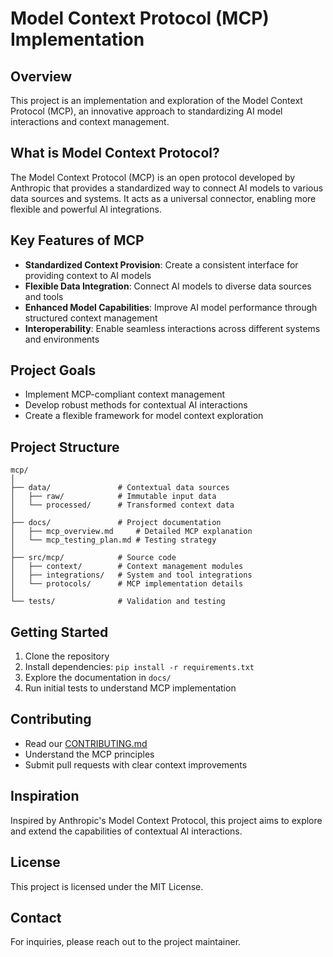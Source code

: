 # Model Context Protocol (MCP) Implementation

## Overview
This project is an implementation and exploration of the Model Context Protocol (MCP), an innovative approach to standardizing AI model interactions and context management.

## What is Model Context Protocol?
The Model Context Protocol (MCP) is an open protocol developed by Anthropic that provides a standardized way to connect AI models to various data sources and systems. It acts as a universal connector, enabling more flexible and powerful AI integrations.

## Key Features of MCP
- **Standardized Context Provision**: Create a consistent interface for providing context to AI models
- **Flexible Data Integration**: Connect AI models to diverse data sources and tools
- **Enhanced Model Capabilities**: Improve AI model performance through structured context management
- **Interoperability**: Enable seamless interactions across different systems and environments

## Project Goals
- Implement MCP-compliant context management
- Develop robust methods for contextual AI interactions
- Create a flexible framework for model context exploration

## Project Structure
```
mcp/
│
├── data/               # Contextual data sources
│   ├── raw/            # Immutable input data
│   └── processed/      # Transformed context data
│
├── docs/               # Project documentation
│   ├── mcp_overview.md     # Detailed MCP explanation
│   └── mcp_testing_plan.md # Testing strategy
│
├── src/mcp/            # Source code
│   ├── context/        # Context management modules
│   ├── integrations/   # System and tool integrations
│   └── protocols/      # MCP implementation details
│
└── tests/              # Validation and testing
```

## Getting Started
1. Clone the repository
2. Install dependencies: `pip install -r requirements.txt`
3. Explore the documentation in `docs/`
4. Run initial tests to understand MCP implementation

## Contributing
- Read our [CONTRIBUTING.md](CONTRIBUTING.md)
- Understand the MCP principles
- Submit pull requests with clear context improvements

## Inspiration
Inspired by Anthropic's Model Context Protocol, this project aims to explore and extend the capabilities of contextual AI interactions.

## License
This project is licensed under the MIT License.

## Contact
For inquiries, please reach out to the project maintainer.